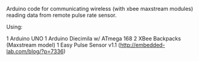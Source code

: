 Arduino code for communicating wireless (with xbee maxstream modules) reading data from remote pulse rate sensor.

Using:

1 Arduino UNO
1 Arduino Diecimila w/ ATmega 168
2 XBee Backpacks (Maxstream model)
1 Easy Pulse Sensor v1.1 (http://embedded-lab.com/blog/?p=7336)